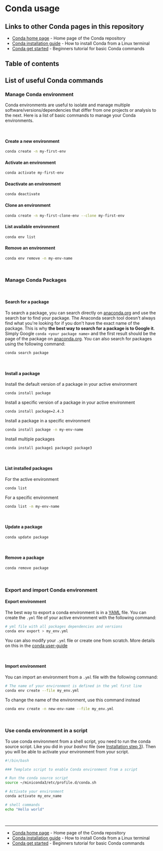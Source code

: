 # Conda usage

## Links to other Conda pages in this repository

- [Conda home page](/Conda) - Home page of the Conda repository
- [Conda installation guide](/Conda/conda_installation_guide.md) - How to install Conda from a Linux terminal
- [Conda get started](/Conda/conda_get_started.md) - Beginners tutorial for basic Conda commands

## Table of contents

## List of useful Conda commands

### Manage Conda environment

Conda environments are useful to isolate and manage multiple software/versions/dependencies that differ from one 
projects or analysis to the next. Here is a list of basic commands to manage your Conda environments.

<br>

#### Create a new environment

```bash
conda create -n my-first-env
```

#### Activate an environment

```bash
conda activate my-first-env
```

#### Deactivate an environment

```bash
conda deactivate
```

#### Clone an environment

```bash
conda create -n my-first-clone-env --clone my-first-env
```

#### List available environment

```bash
conda env list
```

#### Remove an environment

```bash
conda env remove -n my-env-name
```

<br>

### Manage Conda Packages

<br>

#### Search for a package

To search a package, you can search directly on [anaconda.org](https://anaconda.org/) and use the search bar to find 
your package. The Anaconda search tool doesn't always find what you're looking for if you don't have the exact name of 
the package. This is why **the best way to search for a package is to Google it**. 
Simply Google `conda <your package name>` and the first result should be the page of the package on 
[anaconda.org](https://anaconda.org/). You can also search for packages using the following command:

```bash
conda search package
```

<br>

#### Install a package

Install the default version of a package in your active environment

```bash
conda install package
```

Install a specific version of a package in your active environment

```bash
conda install package=2.4.3
```

Install a package in a specific environment

```bash
conda install package -n my-env-name
```

Install multiple packages

```bash
conda install package1 package2 package3
```

<br>

#### List installed packages

For the active environment

```bash
conda list
```

For a specific environment

```bash
conda list -n my-env-name
```

<br>

#### Update a package

```bash
conda update package
```

<br>

#### Remove a package

```bash
conda remove package
```

<br>

### Export and import Conda environment

#### Export environment

The best way to export a conda environment is in a [YAML](https://en.wikipedia.org/wiki/YAML) file. You can create 
the `.yml` file of your active environment with the following command:

```bash
# yml file with all packages dependencies and versions
conda env export > my_env.yml

```

You can also modify your `.yml` file or create one from scratch. More details on this in the 
[conda user-guide](https://conda.io/projects/conda/en/latest/user-guide/tasks/manage-environments.html#create-env-file-manually)

<br>

#### Import environment

You can import an environment from a `.yml` file with the following command:

```bash
# The name of your environment is defined in the yml first line
conda env create --file my_env.yml
```

To change the name of the environment, use this command instead

```bash
conda env create -n new-env-name --file my_env.yml
```

<br>

### Use conda environment in a script

To use conda environment from a shell script, you need to run the conda source script. Like you did in your *bashrc* 
file (see [Installation step 3](#installation)). Then you will be able to activate your environment from your script.

```bash
#!/bin/bash

### Template script to enable Conda environment from a script

# Run the conda source script
source ~/miniconda3/etc/profile.d/conda.sh

# Activate your environment
conda activate my_env_name

# shell commands
echo "Hello world"
```

<br>

---

- [Conda home page](/Conda) - Home page of the Conda repository
- [Conda installation guide](/Conda/conda_installation_guide.md) - How to install Conda from a Linux terminal
- [Conda get started](/Conda/conda_get_started.md) - Beginners tutorial for basic Conda commands

